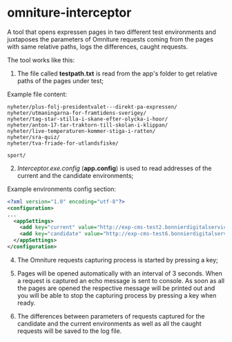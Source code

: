 # omniture-interceptor
A tool that opens expressen pages in two different test environments and juxtaposes the parameters of Omniture requests coming from the pages with same relative paths, logs the differences, caught requests.

The tool works like this:

1) The file called **testpath.txt** is read from the app's folder to get relative paths of the pages under test;

Example file content:

```
nyheter/plus-folj-presidentvalet---direkt-pa-expressen/
nyheter/utmaningarna-for-framtidens-sverigey/
nyheter/tag-star-stilla-i-skane-efter-olycka-i-hoor/
nyheter/anton-17-tar-traktorn-till-skolan-i-klippan/
nyheter/live-temperaturen-kommer-stiga-i-ratten/
nyheter/sra-quiz/
nyheter/tva-friade-for-utlandsfiske/

sport/
```

2) *Interceptor.exe.config* (**app.config**) is used to read addresses of the current and the candidate environments;

Example environments config section:

```xml
<?xml version="1.0" encoding="utf-8"?>
<configuration>
...
  <appSettings>
    <add key="current" value="http://exp-cms-test2.bonnierdigitalservices.se/"/>
    <add key="candidate" value="http://exp-cms-test6.bonnierdigitalservices.se/"/>
  </appSettings>
</configuration> 
```

4) The Omniture requests capturing process is started by pressing a key; 

5) Pages will be opened automatically with an interval of 3 seconds. When a request is captured an echo message is sent to console. As soon as all the pages are opened the respective message will be printed out and you will be able to stop the capturing process by pressing a key when ready.

6) The differences between parameters of requests captured for the candidate and the current environments as well as all the caught requests will be saved to the log file. 
